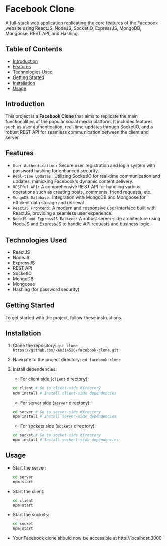 # **Facebook Clone**

A full-stack web application replicating the core features of the Facebook website using ReactJS, NodeJS, SocketIO, ExpressJS, MongoDB, Mongoose, REST API, and Hashing.

## Table of Contents

- [Introduction](#introduction)
- [Features](#features)
- [Technologies Used](#technologies-used)
- [Getting Started](#getting-started)
- [Installation](#installation)
- [Usage](#usage)

## Introduction

This project is a **Facebook Clone** that aims to replicate the main functionalities of the popular social media platform. It includes features such as user authentication, real-time updates through SocketIO, and a robust REST API for seamless communication between the client and server.

## Features

- `User Authentication:` Secure user registration and login system with password hashing for enhanced security.
- `Real-time Updates:` Utilizing SocketIO for real-time communication and updates, mimicking Facebook's dynamic content delivery.
- `RESTful API:` A comprehensive REST API for handling various operations such as creating posts, comments, friend requests, etc.
- `MongoDB Database:` Integration with MongoDB and Mongoose for efficient data storage and retrieval.
- `ReactJS Frontend:` A modern and responsive user interface built with ReactJS, providing a seamless user experience.
- `NodeJS and ExpressJS Backend:` A robust server-side architecture using NodeJS and ExpressJS to handle API requests and business logic.

## Technologies Used

- ReactJS
- NodeJS
- ExpressJS
- REST API
- SocketIO
- MongoDB
- Mongoose
- Hashing (for password security)

## Getting Started

To get started with the project, follow these instructions.

## Installation

1. Clone the repository: `git clone https://github.com/ken314526/facebook-clone.git`
1. Navigate to the project directory: `cd facebook-clone`
1. Install dependencies:

    - For client side (`client` directory):
    ```bash
    cd client # Go to client-side directory
    npm install # Install client-side dependencies
    ```

    - For server side (`server` directory):
    ```bash
    cd server # Go to server-side directory
    npm install # Install server-side dependencies
    ```

    - For sockets side (`sockets` directory):
    ```bash
    cd socket # Go to socket-side directory
    npm install # Install sockert-side dependencies
    ```

## Usage

- Start the server: 

    ```bash
    cd server
    npm start 
    ```
- Start the client: 
    ```bash
    cd client 
    npm start
    ```
- Start the sockets: 
    ```bash
    cd socket 
    npm start
    ```
- Your Facebook clone should now be accessible at http://localhost:3000

